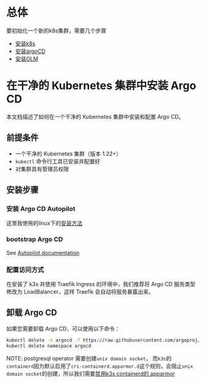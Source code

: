 # 总体
要初始化一个新的k8s集群，需要几个步骤
- [安装k8s](https://docs.k3s.io/quick-start)
- [安装argoCD](#在干净的-kubernetes-集群中安装-argo-cd)
- [安装OLM](https://github.com/operator-framework/operator-lifecycle-manager/blob/master/doc/install/install.md#install-with-operator-sdk-olm-install)

# 在干净的 Kubernetes 集群中安装 Argo CD

本文档描述了如何在一个干净的 Kubernetes 集群中安装和配置 Argo CD。

## 前提条件

- 一个干净的 Kubernetes 集群（版本 1.22+）
- `kubectl` 命令行工具已安装并配置好
- 对集群具有管理员权限

## 安装步骤

### 安装 Argo CD Autopilot

这里我使用的linux下的[安装方法](https://argocd-autopilot.readthedocs.io/en/stable/Installation-Guide/#linux-and-wsl-using-curl)

### bootstrap Argo CD

See [Autopilot documentation](https://argocd-autopilot.readthedocs.io/en/stable/Getting-Started/#bootstrap-argo-cd)

### 配置访问方式

在安装了 k3s 并使用 Traefik Ingress 的环境中，我们推荐将 Argo CD 服务类型修改为 LoadBalancer，这样 Traefik 会自动将服务暴露出来。

## 卸载 Argo CD

如果您需要卸载 Argo CD，可以使用以下命令：

```bash
kubectl delete -n argocd -f https://raw.githubusercontent.com/argoproj/argo-cd/stable/manifests/install.yaml
kubectl delete namespace argocd
```

NOTE: postgresql operator 需要创建`unix domain socket`， 而`k3s`的`containerd`因为默认启用了`cri-containerd.apparmor.d`这个规则，会阻止`unix domain socket`的创建，所以我们需要[禁用k3s containerd的 apparmor](https://github.com/cloudnative-pg/cloudnative-pg/issues/8752#issuecomment-3371857684)